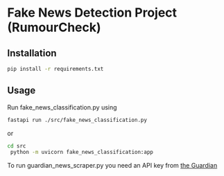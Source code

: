 # Fake News Detection Project (RumourCheck)

## Installation

```bash
pip install -r requirements.txt
```

## Usage

Run fake_news_classification.py using

```bash
fastapi run ./src/fake_news_classification.py
```

or

```bash
cd src
 python -m uvicorn fake_news_classification:app
```

To run guardian_news_scraper.py you need an API key from [the Guardian](https://open-platform.theguardian.com/access/)
